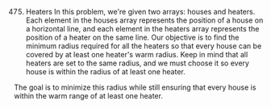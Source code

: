 475. Heaters
In this problem, we're given two arrays: houses and heaters. 
Each element in the houses array represents the position of a house on a horizontal line, 
and each element in the heaters array represents the position of a heater on the same line. 
Our objective is to find the minimum radius required for all the heaters so that every house can be covered by at least one heater's warm radius. 
Keep in mind that all heaters are set to the same radius, and we must choose it so every house is within the radius of at least one heater.

The goal is to minimize this radius while still ensuring that every house is within the warm range of at least one heater.